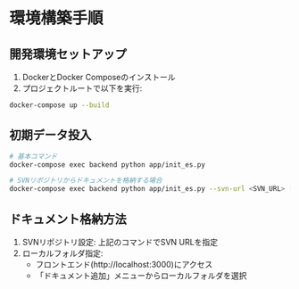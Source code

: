 # 環境構築手順

## 開発環境セットアップ

1. DockerとDocker Composeのインストール
2. プロジェクトルートで以下を実行:
```bash
docker-compose up --build
```

## 初期データ投入
```bash
# 基本コマンド
docker-compose exec backend python app/init_es.py

# SVNリポジトリからドキュメントを格納する場合
docker-compose exec backend python app/init_es.py --svn-url <SVN_URL> [--svn-url <SVN_URL2> ...]
```

## ドキュメント格納方法
1. SVNリポジトリ設定: 上記のコマンドでSVN URLを指定
2. ローカルフォルダ指定:
   - フロントエンド(http://localhost:3000)にアクセス
   - 「ドキュメント追加」メニューからローカルフォルダを選択
